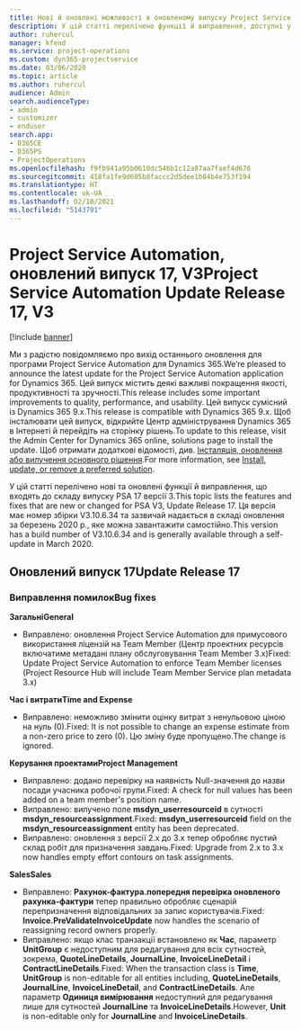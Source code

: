 ```yaml
---
title: Нові й оновлені можливості в оновленому випуску Project Service Automation 17 версії 3
description: У цій статті перелічено функції й виправлення, доступні у випуску Project Service Automation 17 версії 3.
author: ruhercul
manager: kfend
ms.service: project-operations
ms.custom: dyn365-projectservice
ms.date: 03/06/2020
ms.topic: article
ms.author: ruhercul
audience: Admin
search.audienceType:
- admin
- customizer
- enduser
search.app:
- D365CE
- D365PS
- ProjectOperations
ms.openlocfilehash: f9fb941a95b0610dc546b1c12a87aa7faef4d676
ms.sourcegitcommit: 418fa1fe9d605b8faccc2d5dee1b04b4e753f194
ms.translationtype: HT
ms.contentlocale: uk-UA
ms.lasthandoff: 02/10/2021
ms.locfileid: "5143791"
---
```

# <a name="project-service-automation-update-release-17-v3"></a><span data-ttu-id="463bf-103">Project Service Automation, оновлений випуск 17, V3</span><span class="sxs-lookup"><span data-stu-id="463bf-103">Project Service Automation Update Release 17, V3</span></span>

[!include [banner](../includes/psa-now-project-operations.md)]

<span data-ttu-id="463bf-104">Ми з радістю повідомляємо про вихід останнього оновлення для програми Project Service Automation для Dynamics 365.</span><span class="sxs-lookup"><span data-stu-id="463bf-104">We’re pleased to announce the latest update for the Project Service Automation application for Dynamics 365.</span></span> <span data-ttu-id="463bf-105">Цей випуск містить деякі важливі покращення якості, продуктивності та зручності.</span><span class="sxs-lookup"><span data-stu-id="463bf-105">This release includes some important improvements to quality, performance, and usability.</span></span>  <span data-ttu-id="463bf-106">Цей випуск сумісний із Dynamics 365 9.x.</span><span class="sxs-lookup"><span data-stu-id="463bf-106">This release is compatible with Dynamics 365 9.x.</span></span> <span data-ttu-id="463bf-107">Щоб інсталювати цей випуск, відкрийте Центр адміністрування Dynamics 365 в Інтернеті й перейдіть на сторінку рішень.</span><span class="sxs-lookup"><span data-stu-id="463bf-107">To update to this release, visit the Admin Center for Dynamics 365 online, solutions page to install the update.</span></span> <span data-ttu-id="463bf-108">Щоб отримати додаткові відомості, див. [Інсталяція, оновлення або вилучення основного рішення](https://docs.microsoft.com/power-platform/admin/install-remove-preferred-solution).</span><span class="sxs-lookup"><span data-stu-id="463bf-108">For more information, see [Install, update, or remove a preferred solution](https://docs.microsoft.com/power-platform/admin/install-remove-preferred-solution).</span></span>

<span data-ttu-id="463bf-109">У цій статті перелічено нові та оновлені функції й виправлення, що входять до складу випуску PSA 17 версії 3.</span><span class="sxs-lookup"><span data-stu-id="463bf-109">This topic lists the features and fixes that are new or changed for PSA V3, Update Release 17.</span></span> <span data-ttu-id="463bf-110">Ця версія має номер збірки V3.10.6.34 та зазвичай надається в складі оновлення за березень 2020 р., яке можна завантажити самостійно.</span><span class="sxs-lookup"><span data-stu-id="463bf-110">This version has a build number of V3.10.6.34 and is generally available through a self-update in March 2020.</span></span>


## <a name="update-release-17"></a><span data-ttu-id="463bf-111">Оновлений випуск 17</span><span class="sxs-lookup"><span data-stu-id="463bf-111">Update Release 17</span></span>

### <a name="bug-fixes"></a><span data-ttu-id="463bf-112">Виправлення помилок</span><span class="sxs-lookup"><span data-stu-id="463bf-112">Bug fixes</span></span>

<span data-ttu-id="463bf-113">**Загальні**</span><span class="sxs-lookup"><span data-stu-id="463bf-113">**General**</span></span>

- <span data-ttu-id="463bf-114">Виправлено: оновлення Project Service Automation для примусового використання ліцензій на Team Member (Центр проектних ресурсів включатиме метадані плану обслуговування Team Member 3.x)</span><span class="sxs-lookup"><span data-stu-id="463bf-114">Fixed: Update Project Service Automation to enforce Team Member licenses (Project Resource Hub will include Team Member Service plan metadata 3.x)</span></span>
 
<span data-ttu-id="463bf-115">**Час і витрати**</span><span class="sxs-lookup"><span data-stu-id="463bf-115">**Time and Expense**</span></span>

- <span data-ttu-id="463bf-116">Виправлено: неможливо змінити оцінку витрат з ненульовою ціною на нуль (0).</span><span class="sxs-lookup"><span data-stu-id="463bf-116">Fixed: It is not possible to change an expense estimate from a non-zero price to zero (0).</span></span> <span data-ttu-id="463bf-117">Цю зміну буде пропущено.</span><span class="sxs-lookup"><span data-stu-id="463bf-117">The change is ignored.</span></span>

<span data-ttu-id="463bf-118">**Керування проектами**</span><span class="sxs-lookup"><span data-stu-id="463bf-118">**Project Management**</span></span>

- <span data-ttu-id="463bf-119">Виправлено: додано перевірку на наявність Null-значення до назви посади учасника робочої групи.</span><span class="sxs-lookup"><span data-stu-id="463bf-119">Fixed: A check for null values has been added on a team member's position name.</span></span>
- <span data-ttu-id="463bf-120">Виправлено: вилучено поле **msdyn_userresourceid** в сутності **msdyn_resourceassignment**.</span><span class="sxs-lookup"><span data-stu-id="463bf-120">Fixed: **msdyn_userresourceid** field on the **msdyn_resourceassignment** entity has been deprecated.</span></span>
- <span data-ttu-id="463bf-121">Виправлено: оновлення з версії 2.x до 3.x тепер обробляє пустий склад робіт для призначення завдань.</span><span class="sxs-lookup"><span data-stu-id="463bf-121">Fixed: Upgrade from 2.x to 3.x now handles empty effort contours on task assignments.</span></span>

<span data-ttu-id="463bf-122">**Sales**</span><span class="sxs-lookup"><span data-stu-id="463bf-122">**Sales**</span></span>

- <span data-ttu-id="463bf-123">Виправлено: **Рахунок-фактура.попередня перевірка оновленого рахунка-фактури** тепер правильно обробляє сценарій перепризначення відповідальних за запис користувачів.</span><span class="sxs-lookup"><span data-stu-id="463bf-123">Fixed: **Invoice.PreValidateInvoiceUpdate** now handles the scenario of reassigning record owners properly.</span></span>
- <span data-ttu-id="463bf-124">Виправлено: якщо клас транзакції встановлено як **Час**, параметр **UnitGroup** є недоступним для редагування для всіх сутностей, зокрема, **QuoteLineDetails**, **JournalLine**, **InvoiceLineDetail** і **ContractLineDetails**.</span><span class="sxs-lookup"><span data-stu-id="463bf-124">Fixed: When the transaction class is **Time**, **UnitGroup** is non-editable for all entities including, **QuoteLineDetails**, **JournalLine**, **InvoiceLineDetail**, and **ContractLineDetails**.</span></span> <span data-ttu-id="463bf-125">Але параметр **Одиниця вимірювання** недоступний для редагування лише для сутностей **JournalLine** та **InvoiceLineDetails**.</span><span class="sxs-lookup"><span data-stu-id="463bf-125">However, **Unit** is non-editable only for **JournalLine** and **InvoiceLineDetails**.</span></span>


